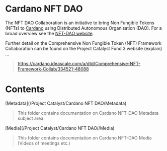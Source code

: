 
# Cardano NFT DAO

The NFT DAO Collaboration is an initiative to bring Non Fungible Tokens (NFTs) to [Cardano](https://cardano.org/) using Distributed Autonomous Organisation (DAO). For a broad overview see the [NFT-DAO website](https://nft-dao.org/).


Further detail on the Comprehensive Non Fungible Token (NFT) Framework Collaboration can be found on the Project Catalyst Fund 3 website (explain) ...

> https://cardano.ideascale.com/a/dtd/Comprehensive-NFT-Framework-Collab/334521-48088

# Contents

[Metadata](/Project Catalyst/Cardano NFT DAO/Metadata)
> This folder contains documentation on Cardano NFT-DAO Metadata subject area.

[Media](/Project Catalyst/Cardano NFT DAO//Media)
> This folder contains documentation on Cardano NFT-DAO Media (Videos of meetings etc.)
